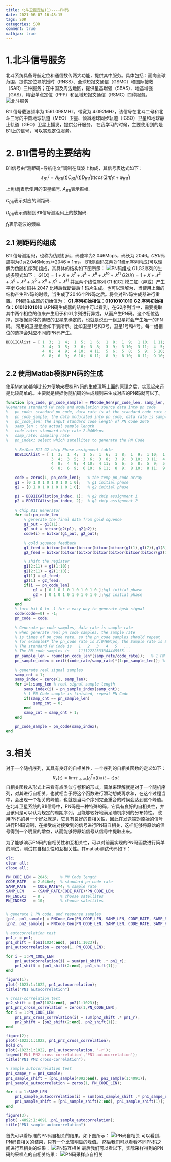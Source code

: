 ```yaml
---
title: 北斗卫星定位(1)----PN码
date: 2021-06-07 16:48:15
tags: SDR
categories: SDR
comment: true
mathjax: true
---
```

# 1.北斗信号服务
北斗系统具备导航定位和通信数传两大功能，提供其中服务。具体包括：面向全球范围，提供定位导航授时（RNSS）、全球短报文通信（GSMC）和国际搜救（SAR）三种服务；在中国及周边地区，提供星基增强（SBAS）、地基增强（GAS）、精密单点定位（PPP）和区域短报文通信（RSMC）四种服务。
![北斗服务](北斗卫星定位-1-PN码/PN码互相关.png)
<!--more-->
B1I 信号载波频率为 1561.098MHz，带宽为 4.092MHz，该信号在北斗二号和北斗三号的中圆地球轨道（MEO）卫星、倾斜地球同步轨道（IGSO）卫星和地球静止轨道（GEO）卫星上播发，提供公开服务。
在我学习的时候，主要使用到的是B1I上的信号，可以实现定位服务。

# 2. B1I信号的主要结构
B1I信号由“测距码+导航电文”调制在载波上构成，其信号表达式如下：
$$
s_{B1I}^{j}=A_{B1I}(t)C_{B1I}^{j}(t)D_{B1I}^{j}(t)cos(2\pi f_{1}t + \varphi_{B1I}^{j})
$$

上角标j表示使用的卫星编号.
$A_{B1I}$表示振幅.

$C_{B1I}$表示对应的测距码.

$D_{B1I}$表示调制到B1I信号测距码上的数据码.

$f_{1}$表示载波的频率.

## 2.1 测距码的组成
B1I 信号测距码，也称为伪随机码，码速率为2.046Mcps，码长为 2046。𝐶𝐵1𝐼码周期为(1s/2.046Mcps)\*2046 = 1ms。
B1I测距码又两对11级m序列构成(可以理解为伪随机序列)组成，其具体的结构如下图所示：
![PN码组成](北斗卫星定位-1-PN码/PN码组成.png)
G1,G2序列的生成多项式如下：
$G1(X) = 1 + X + 𝑋^7 + 𝑋^8 + 𝑋^9 + 𝑋^{10} + 𝑋^{11}$
$G2(X) = 1 + X + 𝑋^2 + 𝑋^3 + 𝑋^3 + 𝑋^5 + X^8 + X^9 + 𝑋^{11}$
并且两个线性序列 G1 和G2 模二加（异或）产生平衡 Gold 码共 2047 比特后截断最后 1 码片生成。也可以理解为，当使用上面的结构产生PN码的时候，当生成了2046个PN码之后。将会对PN码生成器进行重置。
PN码生成器的初始值为：
**G1 序列初始相位：01010101010**
**G2 序列初始相位：01010101010**
从PN码生成器的结构中可以看到，在G2序列当中，需要提取其中两个相位的值来产生用于和G1序列进行异或，从而产生PN码。这个相位选择，是根据具体的选取的卫星来确定的，也就是说没一组卫星将会产生唯一的PN码。
常用的卫星组合如下表所示。比如卫星1号和3号，卫星1号和4号。每一组相位的选择会对应不同的PN码产生。
```c
BDB1ICAlist = [ 1  3;  1  4;  1  5;  1  6;  1  8;  1  9;  1 10;  1 11;  2  7; ...
                3  4;  3  5;  3  6;  3  8;  3  9;  3 10;  3 11;  4  5;  4  6; ...
                4  8;  4  9;  4 10;  4 11;  5  6;  5  8;  5  9;  5 10;  5 11; ...
                6  8;  6  9;  6 10;  6 11;  8  9;  8 10;  8 11;  9 10;  9 11; 10 11];
```

## 2.2 使用Matlab模拟PN码的生成
使用Matlab能够比较方便地来模拟PN码的生成理解上面的原理之后，实现起来还是比较简单的。主要就是根据伪随机码的生成规则来生成对应的PN码就可以了。

```matlab
function [pn_code, pn_code_sample] = PNCode_Gen(pn_code_len, samp_len, code_rate, samp_rate, pn_index)
%Generate standard PN code and modulation source data into pn code
%   pn_code: standard pn code, data rate is at the standard code rate of 2.046Mcps
%   pn_code_sample: the data modulated into pn code, data rate is sample rate
%   pn_code_len: the input standard code length of PN Code 2046
%   samp_len : the actual sample length
%   code rate: standard chip rate 2.046Mcps
%   samp_rate: sampling rate
%   pn_index: select which satellites to generate the PN Code

    % BeiDou B1I G2 chip Phase assignment table
    BDB1ICAlist = [ 1  3;  1  4;  1  5;  1  6;  1  8;  1  9;  1 10;  1 11;  2  7; ...
                    3  4;  3  5;  3  6;  3  8;  3  9;  3 10;  3 11;  4  5;  4  6; ...
                    4  8;  4  9;  4 10;  4 11;  5  6;  5  8;  5  9;  5 10;  5 11; ...
                    6  8;  6  9;  6 10;  6 11;  8  9;  8 10;  8 11;  9 10;  9 11; 10 11];

    code = zeros(1, pn_code_len);   % the temp pn_code array
    g1 = [0 1 0 1 0 1 0 1 0 1 0];   % g1 initial phase
    g2 = [0 1 0 1 0 1 0 1 0 1 0];   % g2 initial phase

    p1 = BDB1ICAlist(pn_index, 1);  % g2 chip assignment 1
    p2 = BDB1ICAlist(pn_index, 2);  % g2 chip assignment 2

    % Chip B1I Generator
    for i=1:pn_code_len
        % generate the final data from gold squence
        g1_out = g1(11);
        g2_out = bitxor(g2(p1), g2(p2));
        code(i) = bitxor(g1_out, g2_out);

        % gold squence feedback
        g1_feed = bitxor(bitxor(bitxor(bitxor(bitxor(g1(1),g1(7)),g1(8)),g1(9)),g1(10)),g1(11));
        g2_feed = bitxor(bitxor(bitxor(bitxor(bitxor(bitxor(bitxor(g2(1),g2(2)),g2(3)),g2(4)),g2(5)),g2(8)),g2(9)),g2(11));

        % shift the register
        g1(2:11) = g1(1:10);
        g2(2:11) = g2(1:10);
        g1(1) = g1_feed;
        g2(1) = g2_feed;
        if(i == pn_code_len)
            g1 = [ 0 1 0 1 0 1 0 1 0 1 0 ];%g1 initial phase
            g2 = [ 0 1 0 1 0 1 0 1 0 1 0 ];%g2 initial phase
        end
    end
    % turn bit 0 to -1 for a easy way to generate bpsk signal
    code(code==0) = -1;
    pn_code = code;

    % Generate pn code samples, data rate is sample rate
    % when generate real pn code samples, the sample rate 
    % is times of pn_code rate, so the pn_code samples should repeat
    % for example£º the pn_code rate is 2.046Mcps, the Sample rate is 8.184Mcps
    % The standard PN Code is   1   2   3   4   5   ...
    % The PN_code samples is    11112222333344445555...
    pn_sample_len = round(pn_code_len*(samp_rate/code_rate));   % 1 PN Code in sample rate
    pn_sample_index = ceil((code_rate/samp_rate)*(1:pn_sample_len)); % 1 PN Code samples index
    
    % generate real signal samples
    samp_cnt = 1;
    samp_index = zeros(1, samp_len);
    for i=1:samp_len % real signal sample length
        samp_index(i) = pn_sample_index(samp_cnt);
        % 1 PN Code sample is finished, repeat PN Code
        if(samp_cnt == pn_sample_len)
            samp_cnt = 0;
        end
        samp_cnt = samp_cnt + 1;
    end

    pn_code_sample = pn_code(samp_index);
end
```

# 3.相关
对于一个随机序列，其具有良好的自相关性，一个序列的自相关函数的定义如下：
$$R_{x}(\tau)=\lim_{T\rightarrow \infty }\int_{0}^{T}x(t)x(t-\tau )dt$$自相关函数从形式上来看有点类似与卷积的形式，简单来理解就是对于一个随机序列，对其进行自相关，也就相当于将这个函数进行滑动想成再求和，在这个过程当中，会出现一个相关的峰值，也就是当两个序列完全重合的时候会达到这个峰值。
在北斗卫星系统的B1I信号中，PN码是一种特殊的码，它具有良好的自相关性，并且该码是可以认为规定的周期序列，且能够较好地满足随机序列的分布特性。
使用PN码的另一个好处就是，它具有良好的自相关性，因此在发送端对原始的信号进行PN码调制，在接受端对接受到的信号进行PN码自相关，这样能够将原始的信号得到一个明显的增益，从而能够将原始信号从信号中提取出来。

为了能够演示PN码的自相关性和互相关性，可以对前面实现的PN码函数进行简单的测试，测试其自相关性和互相关性。其matlab测试代码如下：
```matlab
clc;
clear all;
close all;

PN_CODE_LEN = 2046;     % PN Code length
CODE_RATE   = 2.046e6;  % standard pn code rate
SAMP_RATE   = CODE_RATE*4; % sample rate
SAMP_LEN    = (SAMP_RATE/CODE_RATE)*PN_CODE_LEN;
PN_INDEX1   = 8 ;       % choose satellites 
PN_INDEX2   = 10;       % choose satellites 


% generate 1 PN code, and response samples
[pn1, pn1_sample] = PNCode_Gen(PN_CODE_LEN, SAMP_LEN, CODE_RATE, SAMP_RATE, PN_INDEX1);
[pn2, pn2_sample] = PNCode_Gen(PN_CODE_LEN, SAMP_LEN, CODE_RATE, SAMP_RATE, PN_INDEX2);

% autocorrelation test
pn1_r = pn1;
pn1_shift = [pn1(1024:end), pn1(1:1023)];
pn1_autocorrelation = zeros(1, PN_CODE_LEN);

for i = 1:PN_CODE_LEN
    pn1_autocorrelation(i) = sum(pn1_shift .* pn1_r);
    pn1_shift = [pn1_shift(2:end), pn1_shift(1)];
end

figure(1);
plot(-1023:1:1022, pn1_autocorrelation);
title("PN1 autocorrelation")

% cross-correlation test
pn2_shift = [pn2(1024:end), pn2(1:1023)];
pn1_pn2_cross_correlation = zeros(1,PN_CODE_LEN);
for i = 1:PN_CODE_LEN
    pn1_pn2_cross_correlation(i) = sum(pn2_shift .* pn1_r);
    pn2_shift = [pn2_shift(2:end), pn2_shift(1)];
end

figure(2);
plot(-1023:1:1022, pn1_pn2_cross_correlation);
hold on;
plot(-1023:1:1022, pn1_autocorrelation, '-r');
legend('PN1 PN2 cross-correlation','PN1 autocorrelation');
title("PN1 PN2 cross-correlation");

% sample autocorrelation test
pn1_sampe_r = pn1_sample;
pn1_sample_shift = [pn1_sample(4092:end), pn1_sample(1:4091)];
pn1_sample_autocorrelation = zeros(1, PN_CODE_LEN);

for i = 1:SAMP_LEN
    pn1_sample_autocorrelation(i) = sum(pn1_sample_shift .* pn1_sampe_r);
    pn1_sample_shift = [pn1_sample_shift(2:end), pn1_sample_shift(1)];
end

figure(3);
plot( -4092:1:4091 ,pn1_sample_autocorrelation);
title("PN1 sample autocorrelation")
```
首先可以看标准的PN码自相关的结果，如下图所示：
![PN码自相关](北斗卫星定位-1-PN码/PN码自相关.png)
可以看到，PN码自相关的结果，只有一个比较明显的峰值。
然后我们可以看看不同PN码之间进行互相关的结果：
![PN码互相关](北斗卫星定位-1-PN码/PN码互相关.png)
最后我们可以看以下，实际采样得到的PN码的采样点的自相关结果：
![PN码采样点自相关](北斗卫星定位-1-PN码/PN码采样点自相关.png)